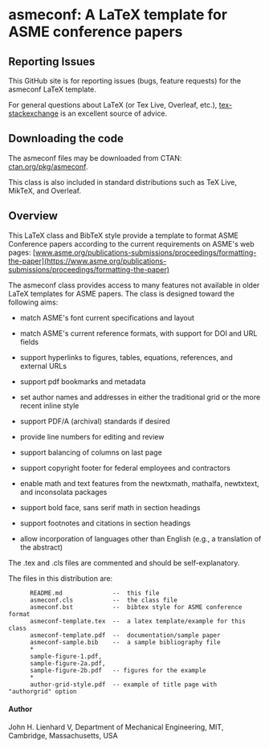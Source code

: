  
  # asmeconf: A LaTeX template for ASME conference papers #
 
  ## Reporting Issues ##
  This GitHub site is for reporting issues (bugs, feature requests) for the asmeconf LaTeX template.
  
  For general questions about LaTeX (or Tex Live, Overleaf, etc.), [tex-stackexchange](https://tex.stackexchange.com/) is an excellent source of advice.
  
  ## Downloading the code ##
   The asmeconf files may be downloaded from CTAN: [ctan.org/pkg/asmeconf](https://ctan.org/pkg/asmeconf). 
   
   This class is also included in standard distributions such as TeX Live, MikTeX, and Overleaf. 
  
  ## Overview ##
  This LaTeX class and BibTeX style provide a template to format ASME Conference papers according to
  the current requirements on ASME's web pages: [www.asme.org/publications-submissions/proceedings/formatting-the-paper](https://www.asme.org/publications-submissions/proceedings/formatting-the-paper)
  
  The asmeconf class provides access to many features not available in older LaTeX templates for ASME papers. The class is designed toward the following aims:

- match ASME's font current specifications and layout

- match ASME's current reference formats, with support for DOI and URL fields

- support hyperlinks to figures, tables, equations, references, and external URLs

- support pdf bookmarks and metadata

- set author names and addresses in either the traditional grid or the more recent inline style

- support PDF/A (archival) standards if desired

- provide line numbers for editing and review

- support balancing of columns on last page

- support copyright footer for federal employees and contractors

- enable math and text features from the newtxmath, mathalfa, newtxtext, and inconsolata packages

- support bold face, sans serif math in section headings

- support footnotes and citations in section headings

- allow incorporation of languages other than English (e.g., a translation of the abstract)

The .tex and .cls files are commented and should be self-explanatory.

The files in this distribution are:

          README.md              --  this file
          asmeconf.cls           --  the class file
          asmeconf.bst           --  bibtex style for ASME conference format
          asmeconf-template.tex  --  a latex template/example for this class
          asmeconf-template.pdf  --  documentation/sample paper
          asmeconf-sample.bib    --  a sample bibliography file
          *
          sample-figure-1.pdf, 
          sample-figure-2a.pdf, 
          sample-figure-2b.pdf   -- figures for the example
          *
          author-grid-style.pdf  -- example of title page with "authorgrid" option

#### Author ####
  
John H. Lienhard V, Department of Mechanical Engineering, MIT, Cambridge, Massachusetts, USA

